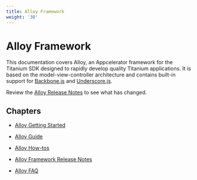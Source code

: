 ```yaml
---
title: Alloy Framework
weight: '30'
---
```


# Alloy Framework

This documentation covers Alloy, an Appcelerator framework for the Titanium SDK designed to rapidly develop quality Titanium applications. It is based on the model-view-controller architecture and contains built-in support for [Backbone.js](http://docs.appcelerator.com/backbone/0.9.2/) and [Underscore.js](http://underscorejs.org/).

Review the [Alloy Release Notes](https://github.com/tidev/alloy/blob/master/CHANGELOG.md) to see what has changed.

## Chapters

* [Alloy Getting Started](/guide/Alloy_Framework/Alloy_Getting_Started/)

* [Alloy Guide](/guide/Alloy_Framework/Alloy_Guide/)

* [Alloy How-tos](/guide/Alloy_Framework/Alloy_How-tos/)

* [Alloy Framework Release Notes](/guide/Alloy_Framework/Alloy_Framework_Release_Notes/)

* [Alloy FAQ](/guide/Alloy_Framework/Alloy_FAQ/)

